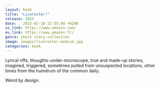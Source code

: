 ```yaml
---
layout: book
title: "Liverester!"
release: 2025
date:   2025-02-10 22:55:00 +0200
us_link: https://www.amazon.com/
eu_link: https://www.amazon.fr/
genre: short story collection
image: images/liverester-medium.jpg
categories: book
---
```

Lyrical riffs, thoughts-under-microscope, true and made-up stories, imagined, triggered, sometimes pulled from unsuspected locations, other times from the humdrum of the common daily.

Weird by design.

